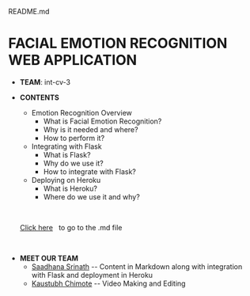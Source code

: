 README.md

# FACIAL EMOTION RECOGNITION WEB APPLICATION

+ **TEAM**: int-cv-3

+ **CONTENTS** 

    + Emotion Recognition Overview
        + What is Facial Emotion Recognition?
        + Why is it needed and where?
        + How to perform it?
    + Integrating with Flask
        + What is Flask?
        + Why do we use it?
        + How to integrate with Flask?
    + Deploying on Heroku
        + What is Heroku?
        + Where do we use it and why?

    &nbsp;

    [Click here](Understanding-the-Process.md) &nbsp; to go to the .md file

&nbsp;
+ **MEET OUR TEAM**
    - [Saadhana Srinath](https://github.com/AnaSrinath) -- Content in Markdown along with integration with Flask and deployment in Heroku
    - [Kaustubh Chimote](https://github.com/Kaustubhchimote) -- Video Making and Editing
